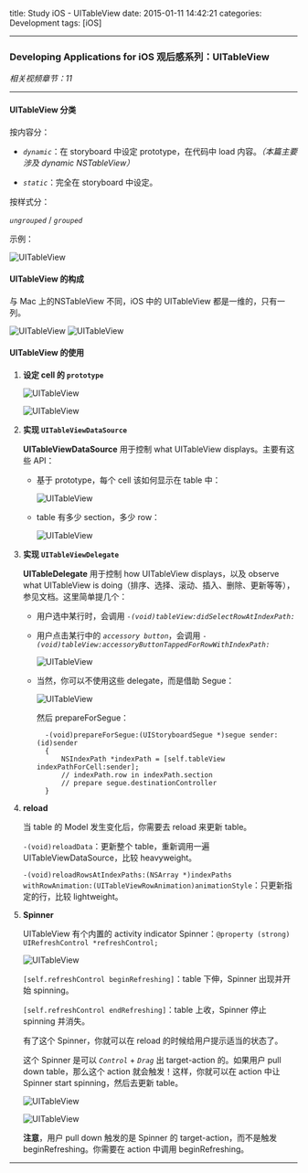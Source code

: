 title: Study iOS - UITableView
date: 2015-01-11 14:42:21
categories: Development
tags: [iOS]

---

### Developing Applications for iOS 观后感系列：UITableView

*相关视频章节：11*

<!--more-->

---

#### UITableView 分类

按内容分：

* *`dynamic`*：在 storyboard 中设定 prototype，在代码中 load 内容。*（本篇主要涉及 dynamic NSTableView）*

* *`static`*：完全在 storyboard 中设定。

按样式分：

*`ungrouped`* / *`grouped`*

示例：

![UITableView](/img/Study_iOS_UITableView/11.0.UITableView.png)

#### UITableView 的构成

与 Mac 上的NSTableView 不同，iOS 中的 UITableView 都是一维的，只有一列。

![UITableView](/img/Study_iOS_UITableView/11.1.UITableView.png) ![UITableView](/img/Study_iOS_UITableView/11.2.UITableView.png)

#### UITableView 的使用

1. **设定 cell 的 `prototype`**

	![UITableView](/img/Study_iOS_UITableView/11.3.UITableView.png)

	![UITableView](/img/Study_iOS_UITableView/11.4.UITableView.png)
	
2. **实现 `UITableViewDataSource`**

	**UITableViewDataSource** 用于控制 what UITableView displays。主要有这些 API：

	* 基于 prototype，每个 cell 该如何显示在 table 中：
	
		![UITableView](/img/Study_iOS_UITableView/11.5.UITableView.png)
		
	* table 有多少 section，多少 row：

		![UITableView](/img/Study_iOS_UITableView/11.6.UITableView.png)

3.  **实现 `UITableViewDelegate`**

	**UITableDelegate** 用于控制 how UITableView displays，以及 observe what UITableView is doing（排序、选择、滚动、插入、删除、更新等等），参见文档。这里简单提几个：

	* 用户选中某行时，会调用 *`-(void)tableView:didSelectRowAtIndexPath:`*

	* 用户点击某行中的 *`accessory button`*，会调用 *`-(void)tableView:accessoryButtonTappedForRowWithIndexPath:`*

		![UITableView](/img/Study_iOS_UITableView/11.9.UITableView.png)
		
	* 当然，你可以不使用这些 delegate，而是借助 Segue：
	
		![UITableView](/img/Study_iOS_UITableView/11.10.UITableView.png)
	
		然后 prepareForSegue：
		
			-(void)prepareForSegue:(UIStoryboardSegue *)segue sender:(id)sender
			{
				NSIndexPath *indexPath = [self.tableView indexPathForCell:sender];
				// indexPath.row in indexPath.section
				// prepare segue.destinationController
			}
	
4. **reload**

	当 table 的 Model 发生变化后，你需要去 reload 来更新 table。
	
	`-(void)reloadData`：更新整个 table，重新调用一遍 UITableViewDataSource，比较 heavyweight。
	
	`-(void)reloadRowsAtIndexPaths:(NSArray *)indexPaths withRowAnimation:(UITableViewRowAnimation)animationStyle`：只更新指定的行，比较 lightweight。
	
5. **Spinner**

	UITableView 有个内置的 activity indicator Spinner：`@property (strong) UIRefreshControl *refreshControl;`
	
	![UITableView](/img/Study_iOS_UITableView/11.12.UITableView.png)
	
	`[self.refreshControl beginRefreshing]`：table 下伸，Spinner 出现并开始 spinning。
	
	`[self.refreshControl endRefreshing]`：table 上收，Spinner 停止 spinning 并消失。
	
	有了这个 Spinner，你就可以在 reload 的时候给用户提示适当的状态了。
	
	这个 Spinner 是可以 *`Control`* + *`Drag`* 出 target-action 的。如果用户 pull down table，那么这个 action 就会触发！这样，你就可以在 action 中让 Spinner start spinning，然后去更新 table。
	
	![UITableView](/img/Study_iOS_UITableView/11.13.UITableView.png)
	
	![UITableView](/img/Study_iOS_UITableView/11.14.UITableView.png)
	
	**注意**，用户 pull down 触发的是 Spinner 的 target-action，而不是触发 beginRefreshing。你需要在 action 中调用 beginRefreshing。
	
-----
